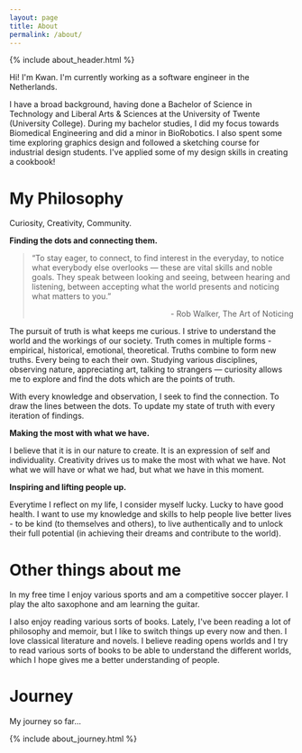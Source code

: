 ```yaml
---
layout: page
title: About
permalink: /about/
---
```


{% include about_header.html %}

Hi! I'm Kwan. I'm currently working as a software engineer in the Netherlands.

I have a broad background, having done a Bachelor of Science in Technology and Liberal Arts & Sciences at the University of Twente (University College). During my bachelor studies, I did my focus towards Biomedical Engineering and did a minor in BioRobotics. I also spent some time exploring graphics design and followed a sketching course for industrial design students. I've applied some of my design skills in creating a cookbook!

# My Philosophy

Curiosity, Creativity, Community.

**Finding the dots and connecting them.**

> “To stay eager, to connect, to find interest in the everyday, to notice what everybody else overlooks — these are vital skills and noble goals. They speak between looking and seeing, between hearing and listening, between accepting what the world presents and noticing what matters to you.”  
> <p align="right">- Rob Walker, The Art of Noticing</p>

The pursuit of truth is what keeps me curious. I strive to understand the world and the workings of our society. Truth comes in multiple forms - empirical, historical, emotional, theoretical. Truths combine to form new truths. Every being to each their own. Studying various disciplines, observing nature, appreciating art, talking to strangers — curiosity allows me to explore and find the dots which are the points of truth. 

With every knowledge and observation, I seek to find the connection. To draw the lines between the dots. To update my state of truth with every iteration of findings.

**Making the most with what we have.**

I believe that it is in our nature to create. It is an expression of self and individuality. Creativity drives us to make the most with what we have. Not what we will have or what we had, but what we have in this moment.

**Inspiring and lifting people up.**

Everytime I reflect on my life, I consider myself lucky. Lucky to have good health. I want to use my knowledge and skills to help people live better lives - to be kind (to themselves and others), to live authentically and to unlock their full potential (in achieving their dreams and contribute to the world).


# Other things about me

In my free time I enjoy various sports and am a competitive soccer player. I play the alto saxophone and am learning the guitar. 

I also enjoy reading various sorts of books. Lately, I've been reading a lot of philosophy and memoir, but I like to switch things up every now and then. I love classical literature and novels. I believe reading opens worlds and I try to read various sorts of books to be able to understand the different worlds, which I hope gives me a better understanding of people.

# Journey

My journey so far...

{% include about_journey.html %}